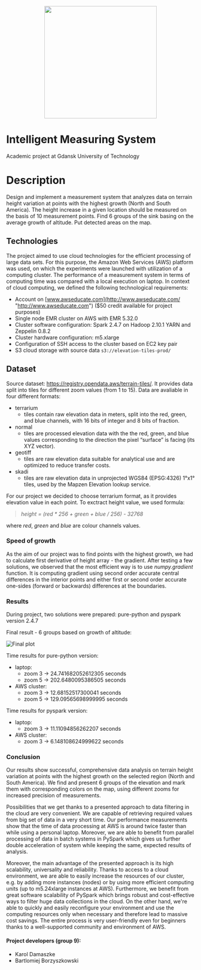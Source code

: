 <p align="center"><img src="https://www.sbcar.eu/wp-content/uploads/2018/05/Gdansk-University-of-Technology-loggo.png" width="300" align="middle"></p>

# Intelligent Measuring System
Academic project at Gdansk University of Technology

# Description
Design and implement a measurement system that analyzes data on terrain height variation at points with the highest growth (North and South America). The height increase in a given location should be measured on the basis of 10 measurement points. Find 6 groups of the sink basing on the average growth of altitude. Put detected areas on the map.

## Technologies
The project aimed to use cloud technologies for the efficient processing of large data sets. For this purpose, the Amazon Web Services (AWS) platform was used, on which the experiments were launched with utilization of a computing cluster. The performance of a measurement system in terms of computing time was compared with a local execution on laptop. In context of cloud computing, we defined the following technological requirements:

* Account on [www.awseducate.com](http://www.awseducate.com/ "http://www.awseducate.com") ($50 credit available for project purposes)
* Single node EMR cluster on AWS with EMR 5.32.0
* Cluster software configuration: Spark 2.4.7 on Hadoop 2.10.1 YARN and Zeppelin 0.8.2
* Cluster hardware configuration: m5.xlarge
* Configuration of SSH access to the cluster based on EC2 key pair
* S3 cloud storage with source data `s3://elevation-tiles-prod/`


## Dataset
Source dataset: https://registry.opendata.aws/terrain-tiles/. It provides data split into tiles for different zoom values (from 1 to 15). Data are avaliable in four different formats:
- terrarium
    - tiles contain raw elevation data in meters, split into the red, green, and blue channels, with 16 bits of integer and 8 bits of fraction.
- normal
    - tiles are processed elevation data with the the red, green, and blue values corresponding to the direction the pixel “surface” is facing (its XYZ vector).
- geotiff
    - tiles are raw elevation data suitable for analytical use and are optimized to reduce transfer costs.
- skadi
    - tiles are raw elevation data in unprojected WGS84 (EPSG:4326) 1°x1° tiles, used by the Mapzen Elevation lookup service.

For our project we decided to choose terrarium format, as it provides elevation value in each point. To exctract height value, we used formula:

>*height = (red * 256 + green + blue / 256) - 32768*

where *red*, *green* and *blue* are colour channels values.

### Speed of growth
As the aim of our project was to find points with the highest growth, we had to calculate first derivative of height array - the gradient. After testing a few solutions, we observed that the most efficient way is to use *numpy.gradient* function. It is computing gradient using second order accurate central differences in the interior points and either first or second order accurate one-sides (forward or backwards) differences at the boundaries.


### Results
During project, two solutions were prepared: pure-python and pyspark version 2.4.7


Final result - 6 groups based on growth of altitude:

![Final plot](results/gradient_map_groups.png)

Time results for pure-python version:
- laptop:
    - zoom 3 -> 24.741682052612305 seconds
    - zoom 5 -> 202.6480095386505 seconds
- AWS cluster:
    - zoom 3 -> 12.68152517300041 seconds
    - zoom 5 -> 129.09565698999995 seconds

Time results for pyspark version:
- laptop:
    - zoom 3 -> 11.11094856262207 seconds
- AWS cluster:
    - zoom 3 -> 6.148108624999622 seconds


### Conclusion

Our results show successful, comprehensive data analysis on terrain height variation at points with the highest growth on the selected region (North and South America). We find and present 6 groups of the elevation and mark them with corresponding colors on the map, using different zooms for increased precision of measurements.

Possibilities that we get thanks to a presented approach to data filtering in the cloud are very convenient. We are capable of retrieving required values from big set of data in a very short time. Our performance measurements show that the time of data processing at AWS is around twice faster than while using a personal laptop. Moreover, we are able to benefit from parallel processing of data in batch systems in PySpark which gives us further double acceleration of system while keeping the same, expected results of analysis.

Moreover, the main advantage of the presented approach is its high scalability, universality and reliability. Thanks to access to a cloud environment, we are able to easily increase the resources of our cluster, e.g. by adding more instances (nodes) or by using more efficient computing units (up to m5.24xlarge instances at AWS). Furthermore, we benefit from great software scalability of PySpark which brings robust and cost-effective ways to filter huge data collections in the cloud. On the other hand, we're able to quickly and easily reconfigure your environment and use the computing resources only when necessary and therefore lead to massive cost savings. The entire process is very user-friendly even for beginners thanks to a well-supported community and environment of AWS.


#### Project developers (group 9):
* Karol Damaszke
* Bartlomiej Borzyszkowski
